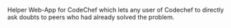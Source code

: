Helper Web-App for CodeChef which lets any user of Codechef to directly ask doubts to peers who had already solved the problem.
